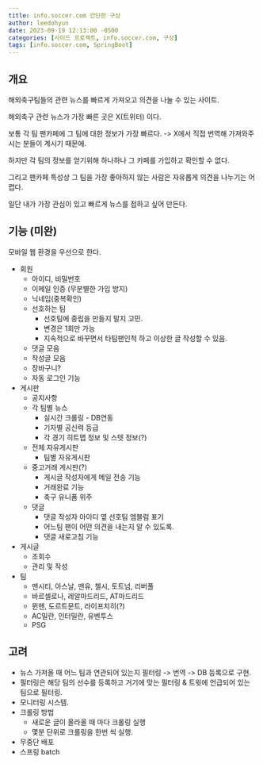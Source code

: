 ```yaml
---
title: info.soccer.com 간단한 구상
author: leedohyun
date: 2023-09-19 12:13:00 -0500
categories: [사이드 프로젝트, info.soccer.com, 구상]
tags: [info.soccer.com, SpringBoot]
---
```


## 개요

해외축구팀들의 관련 뉴스를 빠르게 가져오고 의견을 나눌 수 있는 사이트.

해외축구 관련 뉴스가 가장 빠른 곳은 X(트위터) 이다.

보통 각 팀 팬카페에 그 팀에 대한 정보가 가장 빠르다. -> X에서 직접 번역해 가져와주시는 분들이 계시기 때문에.

하지만 각 팀의 정보를 얻기위해 하나하나 그 카페를 가입하고 확인할 수 없다.

그리고 팬카페 특성상 그 팀을 가장 좋아하지 않는 사람은 자유롭게 의견을 나누기는 어렵다.

일단 내가 가장 관심이 있고 빠르게 뉴스를 접하고 싶어 만든다.

## 기능 (미완)

모바일 웹 환경을 우선으로 한다.

- 회원
	- 아이디, 비밀번호
	- 이메일 인증 (무분별한 가입 방지)
	- 닉네임(중복확인)
	- 선호하는 팀
		- 선호팀에 중립을 만들지 말지 고민.
		- 변경은 1회만 가능
		- 지속적으로 바꾸면서 타팀팬인척 하고 이상한 글 작성할 수 있음.
	- 댓글 모음
	- 작성글 모음
	- 장바구니?
	- 자동 로그인 기능
- 게시판
	- 공지사항
	- 각 팀별 뉴스
		- 실시간 크롤링 - DB연동
		- 기자별 공신력 등급
		- 각 경기 히트맵 정보 및 스텟 정보(?)
	- 전체 자유게시판
		- 팀별 자유게시판
	- 중고거래 게시판(?)
		- 게시글 작성자에게 메일 전송 기능
		- 거래완료 기능
		- 축구 유니폼 위주
	- 댓글
		- 댓글 작성자 아이디 옆 선호팀 엠블럼 표기
		- 어느팀 팬이 어떤 의견을 내는지 알 수 있도록.  
		- 댓글 새로고침 기능
- 게시글
	- 조회수
	- 관리 및 작성
- 팀
	- 맨시티, 아스날, 맨유, 첼시, 토트넘, 리버풀
	- 바르셀로나, 레알마드리드, AT마드리드
	- 뮌헨, 도르트문트, 라이프치히(?)
	- AC밀란, 인터밀란, 유벤투스
	- PSG

## 고려

- 뉴스 가져올 때 어느 팀과 연관되어 있는지 필터링 -> 번역 -> DB 등록으로 구현.
- 필터링은 해당 팀의 선수를 등록하고 거기에 맞는 필터링 & 트윗에 언급되어 있는 팀으로 필터링.
- 모니터링 시스템.
- 크롤링 방법
	- 새로운 글이 올라올 때 마다 크롤링 실행
	- 몇분 단위로 크롤링을 한번 씩 실행.
- 무중단 배포
- 스프링 batch